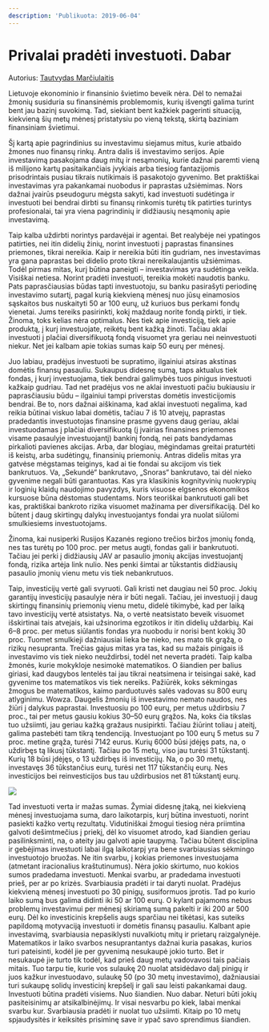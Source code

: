 ```yaml
---
description: 'Publikuota: 2019-06-04'
---
```


# Privalai pradėti investuoti. Dabar

Autorius: [Tautvydas Marčiulaitis](https://www.delfi.lt/news/ringas/lit/tautvydas-marciulaitis-privalai-pradeti-investuoti-dabar.d?id=81358844)

Lietuvoje ekonominio ir finansinio švietimo beveik nėra. Dėl to nemažai žmonių susiduria su finansinėmis problemomis, kurių išvengti galima turint bent jau bazinį suvokimą. Tad, siekiant bent kažkiek pagerinti situaciją, kiekvieną šių metų mėnesį pristatysiu po vieną tekstą, skirtą baziniam finansiniam švietimui.

Šį kartą apie pagrindinius su investavimu siejamus mitus, kurie atbaido žmones nuo finansų rinkų. Antra dalis iš investavimo serijos. Apie investavimą pasakojama daug mitų ir nesąmonių, kurie dažnai paremti vieną iš milijono kartų pasitaikančiais įvykiais arba tiesiog fantazijomis prisodrintais pusiau tikrais nutikimais iš pasakotojo gyvenimo. Bet praktiškai investavimas yra pakankamai nuobodus ir paprastas užsiėmimas. Nors dažnai įvairūs pseudoguru mėgsta sakyti, kad investuoti sudėtinga ir investuoti bei bendrai dirbti su finansų rinkomis turėtų tik patirties turintys profesionalai, tai yra viena pagrindinių ir didžiausių nesąmonių apie investavimą.

Taip kalba uždirbti norintys pardavėjai ir agentai. Bet realybėje nei ypatingos patirties, nei itin didelių žinių, norint investuoti į paprastas finansines priemones, tikrai nereikia. Kaip ir nereikia būti itin gudriam, nes investavimas yra gana paprastas bei didelio proto tikrai nereikalaujantis užsiėmimas. Todėl pirmas mitas, kurį būtina paneigti – investavimas yra sudėtinga veikla. Visiškai netiesa. Norint pradėti investuoti, tereikia mokėti naudotis banku. Pats paprasčiausias būdas tapti investuotoju, su banku pasirašyti periodinę investavimo sutartį, pagal kurią kiekvieną mėnesį nuo jūsų einamosios sąskaitos bus nuskaityti 50 ar 100 eurų, už kuriuos bus perkami fondų vienetai. Jums tereiks pasirinkti, kokį maždaug norite fondą pirkti, ir tiek. Žinoma, toks kelias nėra optimalus. Nes tiek apie investiciją, tiek apie produktą, į kurį investuojate, reikėtų bent kažką žinoti. Tačiau aklai investuoti į plačiai diversifikuotą fondą visuomet yra geriau nei neinvestuoti niekur. Net jei kalbam apie tokias sumas kaip 50 eurų per mėnesį.

Juo labiau, pradėjus investuoti be supratimo, ilgainiui atsiras akstinas domėtis finansų pasauliu. Sukaupus didesnę sumą, taps aktualus tiek fondas, į kurį investuojama, tiek bendrai galimybės tuos pinigus investuoti kažkaip gudriau. Tad net pradėjus vos ne aklai investuoti pačiu bukiausiu ir paprasčiausiu būdu – ilgainiui tampi priverstas domėtis investicijomis bendrai. Be to, nors dažnai aiškinama, kad aklai investuoti negalima, kad reikia būtinai viskuo labai domėtis, tačiau 7 iš 10 atvejų, paprastas pradedantis investuotojas finansine prasme gyvens daug geriau, aklai investuodamas į plačiai diversifikuotą \(į įvairias finansines priemones visame pasaulyje investuojantį\) bankinį fondą, nei pats bandydamas pirkalioti pavienes akcijas. Arba, dar blogiau, mėgindamas greitai praturtėti iš keistų, arba sudėtingų, finansinių priemonių. Antras didelis mitas yra gatvėse mėgstamas teiginys, kad ai tie fondai su akcijom vis tiek bankrutuos. Va, „Sekundė“ bankrutavo, „Snoras“ bankrutavo, tai dėl nieko gyvenime negali būti garantuotas. Kas yra klasikinis kognityvinių nuokrypių ir loginių klaidų naudojimo pavyzdys, kuris visuose elgsenos ekonomikos kursuose būna dėstomas studentams. Nors teoriškai bankrutuoti gali bet kas, praktiškai bankroto rizika visuomet mažinama per diversifikaciją. Dėl ko būtent į daug skirtingų dalykų investuojantys fondai yra nuolat siūlomi smulkiesiems investuotojams.

Žinoma, kai nusiperki Rusijos Kazanės regiono trečios biržos įmonių fondą, nes tas turėtų po 100 proc. per metus augti, fondas gali ir bankrutuoti. Tačiau jei perki į didžiausių JAV ar pasaulio įmonių akcijas investuojantį fondą, rizika artėja link nulio. Nes penki šimtai ar tūkstantis didžiausių pasaulio įmonių vienu metu vis tiek nebankrutuos.

Taip, investicijų vertė gali svyruoti. Gali kristi net daugiau nei 50 proc. Jokių garantijų investicijų pasaulyje nėra ir būti negali. Tačiau, jei investuoji į daug skirtingų finansinių priemonių vienu metu, didelė tikimybė, kad per laiką tavo investicijų vertė atsistatys. Na, o vertė neatsistato beveik visuomet išskirtinai tais atvejais, kai užsinorima egzotikos ir itin didelių uždarbių. Kai 6–8 proc. per metus siūlantis fondas yra nuobodu ir norisi bent kokių 30 proc. Tuomet smulkieji dažniausiai lieka be nieko, nes mato tik grąžą, o rizikų nesupranta. Trečias gajus mitas yra tas, kad su mažais pinigais iš investavimo vis tiek nieko neuždirbsi, todėl net neverta pradėti. Taip kalba žmonės, kurie mokykloje nesimokė matematikos. O šiandien per balius giriasi, kad daugybos lentelės tai jau tikrai neatsimena ir teisingai sakė, kad gyvenime tos matematikos vis tiek nereiks. Pažiūrėk, koks sėkmingas žmogus be matematikos, kaimo parduotuvės salės vadovas su 800 eurų atlyginimu. Wowza. Daugelis žmonių iš investavimo nemato naudos, nes žiūri į dalykus paprastai. Investuosiu po 100 eurų, per metus uždirbsiu 7 proc., tai per metus gausiu kokius 30–50 eurų grąžos. Na, koks čia tikslas tuo užsiimti, jau geriau kažką gražaus nusipirkti. Tačiau žiūrint toliau į ateitį, galima pastebėti tam tikrą tendenciją. Investuojant po 100 eurų 5 metus su 7 proc. metine grąža, turėsi 7142 eurus. Kurių 6000 būsi įdėjęs pats, na, o uždirbęs tą likusį tūkstantį. Tačiau po 15 metų, viso jau turėsi 31 tūkstantį. Kurių 18 būsi įdėjęs, o 13 uždirbęs iš investicijų. Na, o po 30 metų, investavęs 36 tūkstančius eurų, turėsi net 117 tūkstančių eurų. Nes investicijos bei reinvesticijos bus tau uždirbusios net 81 tūkstantį eurų.

![](http://bit.ly/38BYGfa)

Tad investuoti verta ir mažas sumas. Žymiai didesnę įtaką, nei kiekvieną mėnesį investuojama suma, daro laikotarpis, kurį būtina investuoti, norint pasiekti kažko vertų rezultatų. Vidutiniškai žmogui tiesiog nėra priimtina galvoti dešimtmečius į priekį, dėl ko visuomet atrodo, kad šiandien geriau pasilinksminti, na, o ateity jau galvoti apie taupymą. Tačiau būtent disciplina ir gebėjimas investuoti labai ilgą laikotarpį yra bene svarbiausias sėkmingo investuotojo bruožas. Ne itin svarbu, į kokias priemones investuojama \(atmetant iracionalius kraštutinumus\). Nėra jokio skirtumo, nuo kokios sumos pradedama investuoti. Menkai svarbu, ar pradedama investuoti prieš, per ar po krizės. Svarbiausia pradėti ir tai daryti nuolat. Pradėjus kiekvieną mėnesį investuoti po 30 pinigų, susiformuos įprotis. Tad po kurio laiko sumą bus galima didinti iki 50 ar 100 eurų. O kylant pajamoms nebus problemų investavimui per mėnesį skiriamą sumą pakelti ir iki 200 ar 500 eurų. Dėl ko investicinis krepšelis augs sparčiau nei tikėtasi, kas suteiks papildomą motyvaciją investuoti ir domėtis finansų pasauliu. Kalbant apie investavimą, svarbiausia nepasiklysti nuvalkiotų mitų ir prietarų raizgalynėje. Matematikos ir laiko svarbos nesuprantantys dažnai kuria pasakas, kurios turi pateisinti, kodėl jie per gyvenimą nesukaupė jokio turto. Bet ir nesukaupė jie turto tik todėl, kad prieš daug metų vadovavosi tais pačiais mitais. Tuo tarpu tie, kurie vos sulaukę 20 nuolat atsidėdavo dalį pinigų ir juos kažkur investuodavo, sulaukę 50 \(po 30 metų investavimo\), dažniausiai turi sukaupę solidų investicinį krepšelį ir gali sau leisti pakankamai daug. Investuoti būtina pradėti visiems. Nuo šiandien. Nuo dabar. Neturi būti jokių pasiteisinimų ar atsikalbinėjimų. Ir visai nesvarbu po kiek, labai menkai svarbu kur. Svarbiausia pradėti ir nuolat tuo užsiimti. Kitaip po 10 metų spjaudysitės ir keiksitės prisiminę save ir ypač savo sprendimus šiandien.

